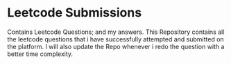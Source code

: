 # Leetcode Submissions
 Contains Leetcode Questions; and my answers.
 This Repository contains all the leetcode questions that i have successfully attempted and submitted on the platform.
 I will also update the Repo whenever i redo the question with a better time complexity.
 
